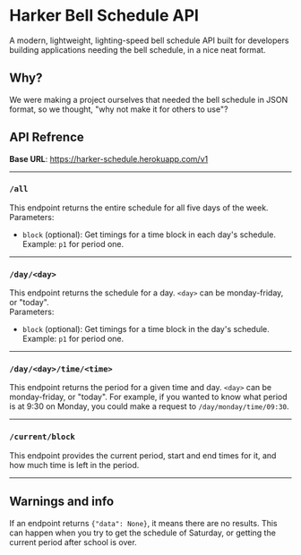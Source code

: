 # Harker Bell Schedule API
A modern, lightweight, lighting-speed bell schedule API built for developers building applications needing the bell schedule, in a nice neat format.

## Why?
We were making a project ourselves that needed the bell schedule in JSON format, so we thought, "why not make it for others to use"?

## API Refrence

**Base URL**: https://harker-schedule.herokuapp.com/v1

---------------

### `/all`
This endpoint returns the entire schedule for all five days of the week. \
Parameters:
* `block` (optional): Get timings for a time block in each day's schedule. Example: `p1` for period one.

---------------

### `/day/<day>`
This endpoint returns the schedule for a day. `<day>` can be monday-friday, or "today".\
Parameters: 
* `block` (optional): Get timings for a time block in the day's schedule. Example: `p1` for period one.

---------------

### `/day/<day>/time/<time>`
This endpoint returns the period for a given time and day. `<day>` can be monday-friday, or "today". For example, if you wanted to know what period is at 9:30 on Monday, you could make a request to `/day/monday/time/09:30`.

---------------

### `/current/block`
This endpoint provides the current period, start and end times for it, and how much time is left in the period.

---------------

## Warnings and info

If an endpoint returns `{"data": None}`, it means there are no results. This can happen when you try to get the schedule of Saturday, or getting the current period after school is over.